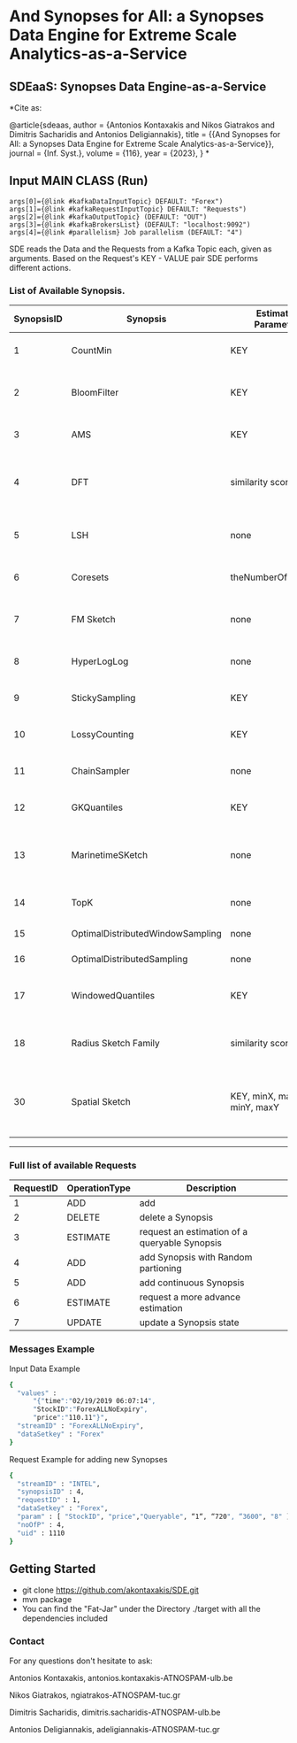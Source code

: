 # **And Synopses for All: a Synopses Data Engine for Extreme Scale Analytics-as-a-Service**

## SDEaaS: Synopses Data Engine-as-a-Service

*Cite as:

@article{sdeaas,
  author    = {Antonios Kontaxakis and
               Nikos Giatrakos and
			   Dimitris Sacharidis and
               Antonios Deligiannakis},
  title     = {{And Synopses for All: a Synopses Data Engine for Extreme Scale Analytics-as-a-Service}},
  journal   = {Inf. Syst.},
  volume    = {116},
  year      = {2023},
}
*

## Input MAIN CLASS (Run)
~~~
args[0]={@link #kafkaDataInputTopic} DEFAULT: "Forex")
args[1]={@link #kafkaRequestInputTopic} DEFAULT: "Requests")
args[2]={@link #kafkaOutputTopic} (DEFAULT: "OUT")
args[3]={@link #kafkaBrokersList} (DEFAULT: "localhost:9092")
args[4]={@link #parallelism} Job parallelism (DEFAULT: "4")
~~~

SDE reads the Data and the Requests from a Kafka Topic each, given as arguments.
Based on the Request's KEY - VALUE pair SDE performs different actions.

### List of Available Synopsis.

| SynopsisID | Synopsis| Estimation Parameters| Estimates                  | Mostly Used| 	Parameters                                                                                                                                       |
| ---------- | ------- | ---------------------|----------------------------|------------|---------------------------------------------------------------------------------------------------------------------------------------------------|
|1|	CountMin |	KEY | 	Count                     |	Frequent Itemsets| 	KeyField, ValueField,OperationMode, epsilon, cofidence, seed                                                                                     |
|2|	BloomFilter| KEY | 	Member of a Set           | 	Membership| 	KeyField, ValueField,OperationMode, numberOfElements, FalsePositive                                                                              |
|3|	AMS|	KEY| 	 L2 norm, innerProduct, Count |	Frequent Itemsets| 	KeyField, ValueField,OperationMode, Depth, Buckets                                                                                               |
|4|	DFT|	similarity score| 	Fourier Coefficients      |	Correlation| 	KeyField, ValueField,  timeField,OperationMode,Interval in Seconds, Basic Window Size in Seconds, Sliding Window Size in Seconds , #coefficients |
|5|	LSH	|none	| BucketID - Projected features	 |Correlation| 	KeyField, ValueField,OperationMode, windowSize, Dimensions, numberOfBuckets                                                                      |
|6|	Coresets|	theNumberOfClustersK| 	Coresets used for kmeans  |	Clustering| 	KeyField, ValueField,OperationMode, maxBucketSize,dimensions                                                                                     |
|7|	FM Sketch	|	none	| Cardinality	               |Cardinality	| keyField, ValueField, OperationMode, Bitmap size, epsilon relative error, probabilityofFailure                                                    |
|8|	HyperLogLog|	none	| Cardinality	               |Cardinality	| keyField, ValueField, OperationMode, rsd ( relative standard deviation )                                                                          |
|9|	StickySampling	|KEY	| FrequentItems, isFrequent, Count |	Frequent Itemsets	| keyField, ValueField, OperationMode, support, epsilon, probabilityofFailure                                                                       |
|10|	LossyCounting|	KEY| 	Count, FrequentItems	     |Frequent Itemsets	| keyField, ValueField, OperationMode, epsilon ( the maximum error bound )                                                                          |
|11|	ChainSampler|	none| 	Sample of the data        |	Sampling| 	keyField,  ValueField, OperationMode, size of sample, size of the window                                                                         |
|12|	GKQuantiles|	KEY| 	Quantile	                 |Quantiles| keyField , ValueField, OperationMode, epsilon ( the maximum error bound )                                                                         |
|13|	MarinetimeSKetch|	none	| Ship positions(Sample)     |	Sampling	| keyField, ValueField, OperationMode,  minsamplingperiod, minimumDistance, speed(knots) ,corse(degrees)                                            | 
|14|	TopK|	none| 	TopK                      |	TopK| 	keyField, ValueField, OperationMode, numberOfK, countDown                                                                                        |
|15|	OptimalDistributedWindowSampling	|none	| Sample of the data	        |Sampling| 	keyField, ValueField, OperationMode, windowSize                                                                                                  |
|16|	OptimalDistributedSampling|	none	| Sample of the data         |	Sampling| 	keyField, ValueField, OperationMode                                                                                                              |
|17|	WindowedQuantiles|	KEY| 	Quantile                  |	Quantiles	| keyField , ValueField, OperationMode, epsilon ( the maximum error bound ),windowSize                                                              |
|18|	Radius Sketch Family| similarity score| 	List of streams/windows   |	similarity/distance| 	KeyField, ValueField, OperationMode,Group Size, Sketch Size,Window Size, Number of Groups, Threshold                                             |
|30|   Spatial Sketch | KEY, minX, maxX, minY, maxY | Count in spatial range | Count | KeyField, ValueField, OperationMode, BasicSketchParameters, BasicSketchSynopsisID, minX, maxX, minY, maxY, maxResolution                          | 
---
### Full list of available Requests

|RequestID|	OperationType|Description|
| --------| ----------   |-----------|
|1|	ADD|add| Synopsis with Keyed partitioning| 
|2|	DELETE|delete a Synopsis|
|3|	ESTIMATE|request an estimation of a queryable Synopsis|
|4|	ADD|add Synopsis with Random partioning|
|5|	ADD|add continuous Synopsis|
|6|	ESTIMATE|request a more advance estimation|
|7|	UPDATE|	update a Synopsis state|


### Messages Example

Input Data Example
```sh
{
  "values" : 
	  "{"time":"02/19/2019 06:07:14",
	  "StockID":"ForexALLNoExpiry",
	  "price":"110.11"}",
  "streamID" : "ForexALLNoExpiry",
  "dataSetkey" : "Forex"
}

```
Request  Example for adding new Synopses
```sh
{
  "streamID" : "INTEL",
  "synopsisID" : 4,
  "requestID" : 1,
  "dataSetkey" : "Forex",
  "param" : [ "StockID", "price","Queryable", “1“, “720", “3600", "8" ],
  "noOfP" : 4,
  "uid" : 1110
}


```

## Getting Started

- git clone https://github.com/akontaxakis/SDE.git
- mvn package
- You can find the  "Fat-Jar" under the Directory ./target with all the dependencies included

### Contact

For any questions don't hesitate to ask:

Antonios Kontaxakis, antonios.kontaxakis-ATNOSPAM-ulb.be

Nikos Giatrakos, ngiatrakos-ATNOSPAM-tuc.gr

Dimitris Sacharidis, dimitris.sacharidis-ATNOSPAM-ulb.be

Antonios Deligiannakis, adeligiannakis-ATNOSPAM-tuc.gr






